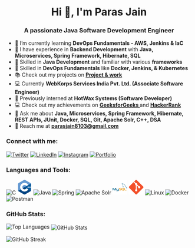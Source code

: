 <h1 align="center">Hi 👋, I'm Paras Jain</h1>
<h3 align="center">A passionate Java Software Development Engineer </h3>

<img src="https://media.giphy.com/media/K5kfQExKk731K/giphy.gif" width="300px" align="right" alt="">

- 🌱 I’m currently learning **DevOps Fundamentals - AWS, Jenkins & IaC**
- 🎨 I have experience in **Backend Development** with **Java, Microservices, Spring Framework, Hibernate, SQL**
- 🔐 Skilled in **Java Development** and familiar with various **frameworks**
- 🔐 Skilled in **DevOps Fundamentals** like **Docker, Jenkins, & Kubernetes**
- 📚 Check out my projects on **[Project & work ](https://github.com/ParasJain12?tab=repositories)**
- 💻 Currently **WebKorps Services India Pvt. Ltd. (Associate Software Engineer)**
- 👤 Previously interned at **HotWax Systems (Software Developer)**
- 💻 Check out my achievements on **[GeeksforGeeks ](https://www.geeksforgeeks.org/user/parasjain8103/)** and **[HackerRank ](https://www.hackerrank.com/profile/parasjain8103)**
- 💬 Ask me about **Java, Microservices, Spring Framework, Hibernate, REST APIs, JUnit, Docker, SQL, Git, Apache Solr, C++, DSA**
- 📧 Reach me at **parasjain8103@gmail.com**

<h3 align="left">Connect with me:</h3>
<p align="left">
<a href="https://x.com/parasjain8103" target="blank"><img align="center" src="https://raw.githubusercontent.com/rahuldkjain/github-profile-readme-generator/master/src/images/icons/Social/twitter.svg" alt="Twitter" height="30" width="40" /></a>
<a href="https://linkedin.com/in/paras-jain-8103pj" target="blank"><img align="center" src="https://raw.githubusercontent.com/rahuldkjain/github-profile-readme-generator/master/src/images/icons/Social/linked-in-alt.svg" alt="LinkedIn" height="30" width="40" /></a>
<a href="https://www.instagram.com/paras_jain_1212/" target="blank"><img align="center" src="https://raw.githubusercontent.com/rahuldkjain/github-profile-readme-generator/master/src/images/icons/Social/instagram.svg" alt="Instagram" height="30" width="40" /></a>
<a href="https://parasjain12.github.io/parasjain.github.io/" target="blank"><img align="center" src="https://github.com/rahuldkjain/github-profile-readme-generator/blob/master/src/images/icons/Social/photo.svg" alt="Portfolio" height="30" width="40" /></a>
</p>

<h3 align="left">Languages and Tools:</h3>
<p align="left"> 
  <img src="https://github.com/rahuldkjain/github-profile-readme-generator/blob/master/src/images/icons/ProgrammingLanguages/c.svg" alt="C" width="40" height="40"/>
  <img src="https://raw.githubusercontent.com/devicons/devicon/master/icons/cplusplus/cplusplus-original.svg" alt="C++" width="40" height="40"/>
  <img src="https://github.com/rahuldkjain/github-profile-readme-generator/blob/master/src/images/icons/ProgrammingLanguages/java.svg" alt="Java" width="40" height="40"/>
  <img src="https://github.com/rahuldkjain/github-profile-readme-generator/blob/master/src/images/icons/BackendDevelopment/spring.svg" alt="Spring" width="40" height="40"/>
  <img src="https://github.com/rahuldkjain/github-profile-readme-generator/blob/master/src/images/icons/BackendDevelopment/solr.svg" alt="Apache Solr" width="40" height="40"/>
  <img src="https://raw.githubusercontent.com/devicons/devicon/master/icons/mysql/mysql-original-wordmark.svg" alt="MySQL" width="40" height="40"/>
  <img src="https://raw.githubusercontent.com/devicons/devicon/master/icons/git/git-original.svg" alt="Git" width="40" height="40"/>
  <img src="https://github.com/rahuldkjain/github-profile-readme-generator/blob/master/src/images/icons/Other/linux.svg" alt="Linux" width="40" height="40"/>
  <img src="https://github.com/rahuldkjain/github-profile-readme-generator/blob/master/src/images/icons/Devops/docker.svg" alt="Docker" width="40" height="40"/>
  <img src="https://github.com/rahuldkjain/github-profile-readme-generator/blob/master/src/images/icons/Software/postman.svg" alt="Postman" width="40" height="40"/>
</p>

<h3 align="left">GitHub Stats:</h3>
<p><img align="left" src="https://github-readme-stats.vercel.app/api/top-langs?username=ParasJain12&show_icons=true&locale=en&layout=compact" alt="Top Languages" /></p>
<p>&nbsp;<img align="center" src="https://github-readme-stats.vercel.app/api?username=ParasJain12&show_icons=true&locale=en" alt="GitHub Stats" /></p>
<p><img align="center" src="https://github-readme-streak-stats.herokuapp.com/?user=ParasJain12&" alt="GitHub Streak" /></p>
